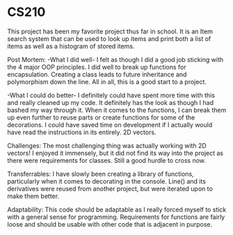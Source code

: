 # CS210
This project has been my favorite project thus far in school. It is an Item search system that can be used to look up items and print both a list of items as well as a histogram of stored items.

Post Mortem: -What I did well- I felt as though I did a good job sticking with the 4 major OOP principles. I did well to break up functions for encapsulation. Creating a class leads to future inheritance and polymorphism down the line. All in all, this is a good start to a project.

-What I could do better- I definitely could have spent more time with this and really cleaned up my code. It definitely has the look as though I had bashed my way through it. When it comes to the functions, I can break them up even further to reuse parts or create functions for some of the decorations. I could have saved time on development if I actually would have read the instructions in its entirely. 2D vectors.

Challenges: The most challenging thing was actually working with 2D vectors! I enjoyed it immensely, but it did not find its way into the project as there were requirements for classes. Still a good hurdle to cross now.

Transferrables: I have slowly been creating a library of functions, particularly when it comes to decorating in the console. Line() and its derivatives were reused from another project, but were iterated upon to make them better.

Adaptability: This code should be adaptable as I really forced myself to stick with a general sense for programming. Requirements for functions are fairly loose and should be usable with other code that is adjacent in purpose.
